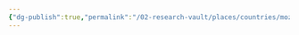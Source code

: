 ```yaml
---
{"dg-publish":true,"permalink":"/02-research-vault/places/countries/mozambique/","updated":"2025-08-27T09:16:58.535-04:00"}
---
```


